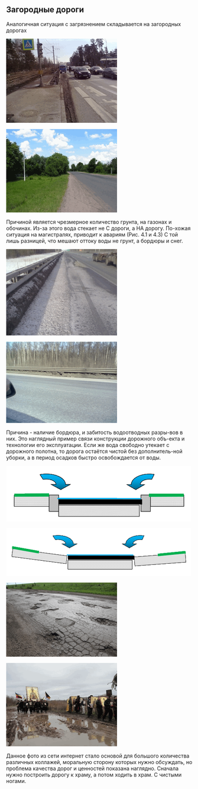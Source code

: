 ## Загородные дороги

Аналогичная ситуация с загрязнением складывается на загородных дорогах


![Загородные дороги](/image/fig1_17.png "Загородные дороги")

![Загородные дороги](/image/fig1_18.png "Загородные дороги")


Причиной  является чрезмерное количество грунта, на газонах и обочинах. Из-за этого вода стекает не С дороги, а НА дорогу. По-хожая ситуация на магистралях,  приводит к авариям (Рис. 4.1 и 4.3) С той лишь разницей, что мешают оттоку воды не грунт, а бордюры и снег.

![Загородные дороги](/image/fig1_19.png "Загородные дороги")

![Загородные дороги](/image/fig1_20.png "Загородные дороги")

Причина - наличие бордюра, и забитость водоотводных разры-вов в них. Это наглядный пример связи конструкции дорожного объ-екта и технологии его эксплуатации. Если же вода свободно утекает с дорожного полотна, то дорога остаётся чистой без дополнитель-ной уборки, а в период осадков быстро освобождается от воды.

![Загородные дороги](/image/fig1_21.png "Загородные дороги")

![Загородные дороги](/image/fig1_22.png "Загородные дороги")

![Загородные дороги](/image/fig1_23.png "Загородные дороги")

![Загородные дороги](/image/fig1_24.png "Загородные дороги")

Данное фото из сети интернет стало основой для большого количества различных коллажей, моральную сторону которых нужно обсуждать, но проблема качества дорог и ценностей показана наглядно. Сначала нужно построить дорогу к храму, а потом ходить в храм.
С чистыми ногами.